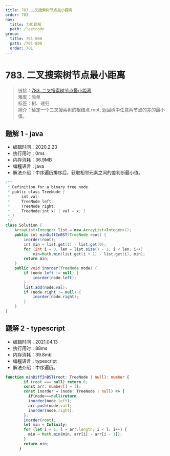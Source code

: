 ```yaml
---
title: 783.二叉搜索树节点最小距离
order: 783
nav:
  title: 力扣题解
  path: /leetcode
group:
  title: 701-800
  path: /701-800
  order: 701
---
```


# 783. 二叉搜索树节点最小距离

> 链接：[783. 二叉搜索树节点最小距离](https://leetcode-cn.com/problems/minimum-distance-between-bst-nodes/)  
> 难度：简单  
> 标签：树、递归  
> 简介：给定一个二叉搜索树的根结点 root, 返回树中任意两节点的差的最小值。

## 题解 1 - java

- 编辑时间：2020.2.23
- 执行用时：0ms
- 内存消耗：36.9MB
- 编程语言：java
- 解法介绍：中序遍历排序后，获取相邻元素之间的差判断最小值。

```java
/**
 * Definition for a binary tree node.
 * public class TreeNode {
 *     int val;
 *     TreeNode left;
 *     TreeNode right;
 *     TreeNode(int x) { val = x; }
 * }
 */
class Solution {
	ArrayList<Integer> list = new ArrayList<Integer>();
	public int minDiffInBST(TreeNode root) {
		inorder(root);
		int min = list.get(1) - list.get(0);
		for (int i = 0, len = list.size() - 1; i < len; i++)
			min=Math.min(list.get(i + 1) - list.get(i), min);
		return min;
	}
	public void inorder(TreeNode node) {
		if (node.left != null) {
			inorder(node.left);
		}
		list.add(node.val);
		if (node.right != null) {
			inorder(node.right);
		}
	}
}
```
## 题解 2 - typescript
- 编辑时间：2021.04.13
- 执行用时：88ms
- 内存消耗：39.8mb
- 编程语言：typescript
- 解法介绍：中序遍历。
```typescript
function minDiffInBST(root: TreeNode | null): number {
        if (root === null) return 0;
        const arr: number[] = [];
        const inorder = (node: TreeNode | null) => {
          if(node===null)return 
          inorder(node.left);
          arr.push(node.val);
          inorder(node.right);
        };
        inorder(root);
        let min = Infinity;
        for (let i = 1, l = arr.length; i < l; i++) {
          min = Math.min(min, arr[i] - arr[i - 1]);
        }
        return min;
      }
      
```
